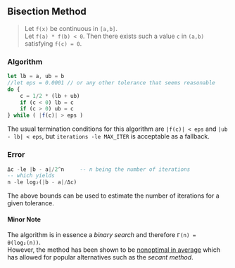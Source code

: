 ## Bisection Method
> Let `f(x)` be continuous in `[a,b]`.  
> Let `f(a) * f(b) < 0`.
> Then there exists such a value `c` in `(a,b)` satisfying `f(c) = 0`.

### Algorithm
```javascript
let lb = a, ub = b
//let eps = 0.0001 // or any other tolerance that seems reasonable
do {
	c = 1/2 * (lb + ub)
	if (c < 0) lb = c
	if (c > 0) ub = c
} while ( |f(c)| > eps )  
```
The usual termination conditions for this algorithm are `|f(c)| < eps` and `|ub - lb| < eps`, but `iterations -le MAX_ITER` is acceptable as a fallback.  
### Error
```haskell
Δc -le |b - a|/2^n     -- n being the number of iterations
-- which yields
n -le log₂(|b - a|/Δc)
```  
The above bounds can be used to estimate the number of iterations for a given tolerance.  
#### Minor Note
The algorithm is in essence a *binary search* and therefore `Γ(n) = θ(log₂(n))`.  
However, the method has been shown to be [nonoptimal in average](https://link.springer.com/article/10.1007/BF01396051) which has allowed for popular 
alternatives such as the *secant method*.
